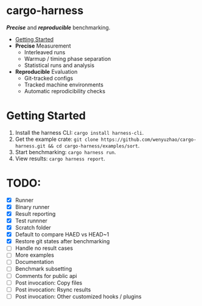 # cargo-harness

**_Precise_** and **_reproducible_** benchmarking.

* [Getting Started](#getting-started)
* **Precise** Measurement
  * Interleaved runs
  * Warmup / timing phase separation
  * Statistical runs and analysis
* **Reproducible** Evaluation
  * Git-tracked configs
  * Tracked machine environments
  * Automatic reprodicibility checks

# Getting Started

1. Install the harness CLI: `cargo install harness-cli`.
2. Get the example crate: `git clone https://github.com/wenyuzhao/cargo-harness.git && cd cargo-harness/examples/sort`.
3. Start benchmarking: `cargo harness run`.
4. View results: `cargo harness report`.

# TODO:

- [x] Runner
- [x] Binary runner
- [x] Result reporting
- [x] Test runnner
- [x] Scratch folder
- [x] Default to compare HAED vs HEAD~1
- [x] Restore git states after benchmarking
- [ ] Handle no result cases
- [ ] More examples
- [ ] Documentation
- [ ] Benchmark subsetting
- [ ] Comments for public api
- [ ] Post invocation: Copy files
- [ ] Post invocation: Rsync results
- [ ] Post invocation: Other customized hooks / plugins